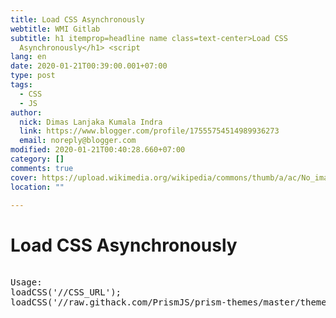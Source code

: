 ```yaml
---
title: Load CSS Asynchronously
webtitle: WMI Gitlab
subtitle: h1 itemprop=headline name class=text-center>Load CSS
  Asynchronously</h1> <script
lang: en
date: 2020-01-21T00:39:00.001+07:00
type: post
tags:
  - CSS
  - JS
author:
  nick: Dimas Lanjaka Kumala Indra
  link: https://www.blogger.com/profile/17555754514989936273
  email: noreply@blogger.com
modified: 2020-01-21T00:40:28.660+07:00
category: []
comments: true
cover: https://upload.wikimedia.org/wikipedia/commons/thumb/a/ac/No_image_available.svg/2048px-No_image_available.svg.png
location: ""

---
```


<h1 itemprop="headline name" class="text-center">Load CSS Asynchronously</h1>  <script src="https://gist-it.appspot.com/https://github.com/dimaslanjaka/Web-Manajemen/blob/master/js/loadcss.js"></script><pre class="alert alert-info" lang="js"><br>Usage: <br>loadCSS('//CSS_URL');<br>loadCSS('//raw.githack.com/PrismJS/prism-themes/master/themes/prism-vs.css');<br></pre>